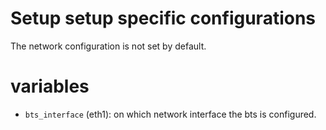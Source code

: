 # Setup setup specific configurations

The network configuration is not set by default.

# variables

- `bts_interface` (eth1): on which network interface the bts is configured.
